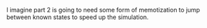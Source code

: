 I imagine part 2 is going to need some form of memotization to jump between known states to speed up the simulation.